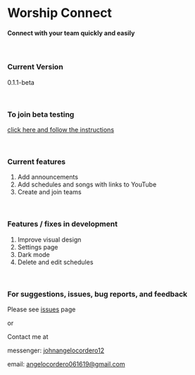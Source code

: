 # Worship Connect

#### Connect with your team quickly and easily

<br/>

### Current Version

0.1.1-beta

<br/>

### To join beta testing

[click here and follow the instructions](https://appdistribution.firebase.dev/i/0682df2514c4daf8)

<br/>

### Current features

1. Add announcements
2. Add schedules and songs with links to YouTube
3. Create and join teams

<br/>

### Features / fixes in development

1. Improve visual design
2. Settings page
3. Dark mode
4. Delete and edit schedules

<br/>

### For suggestions, issues, bug reports, and feedback

Please see [issues](https://github.com/angelocordero/worship-connect/issues) page

or


Contact me at

messenger: [johnangelocordero12](https://m.me/johnangelocordero12)

email: angelocordero061619@gmail.com
